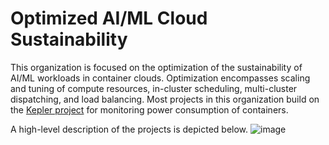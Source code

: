 # Optimized AI/ML Cloud Sustainability

This organization is focused on the optimization of the sustainability of AI/ML workloads in container clouds.
Optimization encompasses scaling and tuning of compute resources, in-cluster scheduling, multi-cluster dispatching, and load balancing.
Most projects in this organization build on the [Kepler project](https://github.com/sustainable-computing-io/kepler) for monitoring power consumption of containers.

A high-level description of the projects is depicted below.
![image](https://github.com/sustainablecomputing/.github/assets/5332820/b9e4a612-35ec-4fb4-8797-69679c202992)
